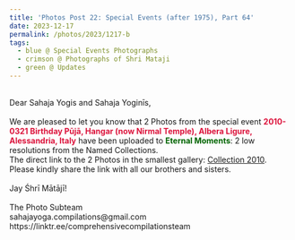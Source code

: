 ```yaml
---
title: 'Photos Post 22: Special Events (after 1975), Part 64'
date: 2023-12-17
permalink: /photos/2023/1217-b
tags:
  - blue @ Special Events Photographs
  - crimson @ Photographs of Shri Mataji
  - green @ Updates
---
```


<p>
<br>
Dear Sahaja Yogis and Sahaja Yoginīs,<br>
<br>
We are pleased to let you know that 2 Photos from the special event <font color="Crimson"><b>2010-0321 Birthday Pūjā, Hangar (now Nirmal Temple), Albera Ligure, Alessandria, Italy</b></font> have been uploaded to <font color="DarkGreen"><b>Eternal Moments</b></font>: 2 low resolutions from the Named Collections.<br>
The direct link to the 2 Photos in the smallest gallery: <a href="https://eternalmoments.smugmug.com/Collections/Edward-Saugstad-Collection/2010/">Collection 2010</a>.<br> 
Please kindly share the link with all our brothers and sisters.<br>
<br>
Jay Śhrī Mātājī!<br>
<br>
The Photo Subteam<br>
sahajayoga.compilations@gmail.com<br>
https://linktr.ee/comprehensivecompilationsteam
</p>